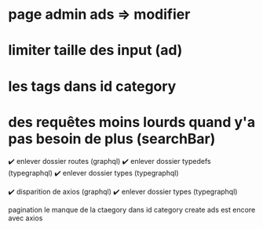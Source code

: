 # page admin ads => modifier

# limiter taille des input (ad)

# les tags dans id category

# des requêtes moins lourds quand y'a pas besoin de plus (searchBar)

<!-- BACK -->

✔️ enlever dossier routes (graphql)
✔️ enlever dossier typedefs (typegraphql)
✔️ enlever dossier types (typegraphql)

<!-- FRONT -->

✔️ disparition de axios (graphql)
✔️ enlever dossier types (typegraphql)

pagination
le manque de la ctaegory dans id category
create ads est encore avec axios

<!-- ALL -->
